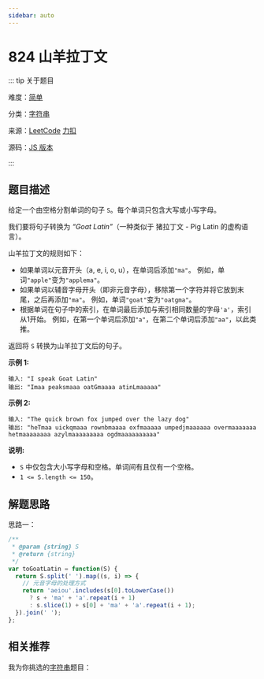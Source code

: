 ```yaml
---
sidebar: auto
---
```


# 824 山羊拉丁文

::: tip 关于题目

难度：[简单](/solution/easy/)

分类：[字符串](/art/string.html)

来源：[LeetCode](https://leetcode.com/problems/goat-latin/)  [力扣](https://leetcode-cn.com/problems/goat-latin/)

源码：[JS 版本](https://github.com/swpuLeo/cattle/blob/master/src/easy/GoatLatin.js)

:::



## 题目描述

给定一个由空格分割单词的句子 `S`。每个单词只包含大写或小写字母。

我们要将句子转换为 *“Goat Latin”*（一种类似于 猪拉丁文 - Pig Latin 的虚构语言）。

山羊拉丁文的规则如下：

- 如果单词以元音开头（a, e, i, o, u），在单词后添加`"ma"`。
  例如，单词`"apple"`变为`"applema"`。
- 如果单词以辅音字母开头（即非元音字母），移除第一个字符并将它放到末尾，之后再添加`"ma"`。
  例如，单词`"goat"`变为`"oatgma"`。
- 根据单词在句子中的索引，在单词最后添加与索引相同数量的字母`'a'`，索引从1开始。
  例如，在第一个单词后添加`"a"`，在第二个单词后添加`"aa"`，以此类推。

返回将 `S` 转换为山羊拉丁文后的句子。

**示例 1:**

```
输入: "I speak Goat Latin"
输出: "Imaa peaksmaaa oatGmaaaa atinLmaaaaa"
```

**示例 2:**

```
输入: "The quick brown fox jumped over the lazy dog"
输出: "heTmaa uickqmaaa rownbmaaaa oxfmaaaaa umpedjmaaaaaa overmaaaaaaa hetmaaaaaaaa azylmaaaaaaaaa ogdmaaaaaaaaaa"
```

**说明:**

- `S` 中仅包含大小写字母和空格。单词间有且仅有一个空格。
- `1 <= S.length <= 150`。



## 解题思路

思路一：

```js
/**
 * @param {string} S
 * @return {string}
 */
var toGoatLatin = function(S) {
  return S.split(' ').map((s, i) => {
    // 元音字母的处理方式
    return 'aeiou'.includes(s[0].toLowerCase())
      ? s + 'ma' + 'a'.repeat(i + 1)
      : s.slice(1) + s[0] + 'ma' + 'a'.repeat(i + 1);
  }).join(' ');
};
```





## 相关推荐

我为你挑选的[字符串](/art/string.html)题目：
